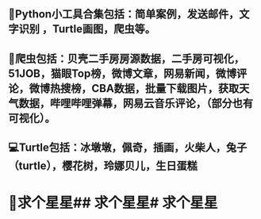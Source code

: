 
## 🤔Python小工具合集包括：简单案例，发送邮件，文字识别 ，Turtle画图，爬虫等。
## 🐧爬虫包括：贝壳二手房房源数据，二手房可视化，51JOB，猫眼Top榜，微博文章，网易新闻，微博评论，微博热搜榜，CBA数据，批量下载图片，获取天气数据，哔哩哔哩弹幕，网易云音乐评论，（部分也有可视化）。
## 💻Turtle包括：冰墩墩，佩奇，插画，火柴人，兔子（turtle），樱花树，玲娜贝儿，生日蛋糕

# 🌱求个星星## 求个星星# 求个星星
